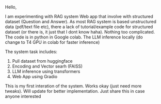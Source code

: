 Hello,

I am experimenting with RAG system Web app that involve with structured dataset (Question and Answer). As most RAG system is based unstructured data (pdf/text file etc), there a lack of tutorial/example code 
for structured dataset (or there is, it just that I dont know haha). Nothing too complicated. The code is in python in Google colab. The LLM inference locally (do change to T4 GPU in colab for faster inference)

The system task includes:
1. Pull dataset from huggingface
1. Encoding and Vector searh (FAISS)
2. LLM inference using transformers
3. Web App using Gradio

This is my first interation of the system. Works okay (just need more tweaks). Will update for better implementation. Just share this in case anyone interested
